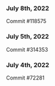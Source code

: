 ### July 8th, 2022

Commit #118575

### July 5th, 2022

Commit #314353


### July 4th, 2022

Commit #72281
